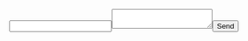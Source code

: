 <form action="http://ttt.ttt"><input type="email" name="_replyto"><textarea   name="body"></textarea><input type="submit" value="Send"></form>

